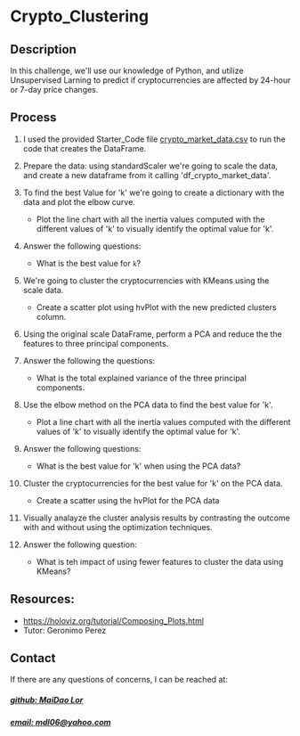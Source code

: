 # Crypto_Clustering


## Description
In this challenge, we'll use our knowledge of Python, and utilize Unsupervised Larning to predict if cryptocurrencies are affected by 24-hour or 7-day price changes.



##  Process
1. I used the provided Starter_Code file [crypto_market_data.csv](/Starter_Code/Resources/crypto_market_data.csv) to run the code that creates the DataFrame.
2. Prepare the data: using standardScaler we're going to scale the data, and create a new dataframe from it calling 'df_crypto_market_data'.
3. To find the best Value for 'k' we're going to create a dictionary with the data and plot the elbow curve.

    * Plot the line chart with all the inertia values computed with the different values of 'k' to visually identify the optimal value for 'k'. 
4.  Answer the following questions:

    * What is the best value for `k`?
5. We're going to cluster the cryptocurrencies with KMeans using the scale data. 

    * Create a scatter plot using hvPlot with the new predicted clusters column. 
7. Using the original scale DataFrame, perform a PCA and reduce the the features to three principal components.
8. Answer the following the questions:

    * What is the total explained variance of the three principal components. 
9. Use the elbow method on the PCA data to find the best value for 'k'. 

    * Plot a line chart with all the inertia values computed with the different values of 'k' to visually identify the optimal value for 'k'. 
10. Answer the following questions:

    * What is the best value for 'k' when using the PCA data?
11. Cluster the cryptocurrencies for the best value for 'k' on the PCA data. 

    * Create a scatter using the hvPlot for the PCA data
12. Visually analayze the cluster analysis results by contrasting the outcome with and without using the optimization techniques. 
12. Answer the following question:

    * What is teh impact of using fewer features to cluster the data using KMeans?


## Resources:
- https://holoviz.org/tutorial/Composing_Plots.html
- Tutor: Geronimo Perez


## Contact
If there are any questions of concerns, I can be reached at:
##### [github: MaiDao Lor](https://github.com/MaiDaoLor)
##### [email: mdl06@yahoo.com](mailto:mdl06@yahoo.com)

